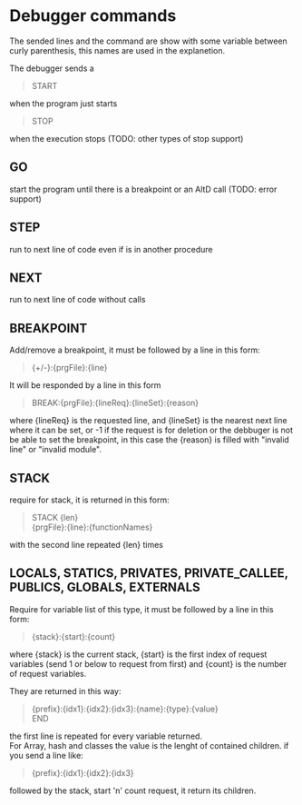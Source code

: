 # Debugger commands
The sended lines and the command are show with some variable between curly parenthesis, this names are used in the explanetion.

The debugger sends a
>START

when the program just starts

>STOP

when the execution stops (TODO: other types of stop support)

## GO
start the program until there is a breakpoint or an AltD call (TODO: error support)

## STEP
run to next line of code even if is in another procedure 

## NEXT
run to next line of code without calls

## BREAKPOINT
Add/remove a breakpoint, it must be followed by a line in this form:

> {+/-}:{prgFile}:{line}

It will be responded by a line in this form

>BREAK:{prgFile}:{lineReq}:{lineSet}:{reason}

where {lineReq} is the requested line, and {lineSet} is the nearest next line where it can be set, or -1 if the request is for deletion or the debbuger is not be able to set the breakpoint, in this case the {reason} is filled with "invalid line" or "invalid module".


## STACK
require for stack, it is returned in this form:
> STACK {len}\
{prgFile}:{line}:{functionNames}

with the second line repeated {len} times

## LOCALS, STATICS, PRIVATES, PRIVATE_CALLEE, PUBLICS, GLOBALS, EXTERNALS
Require for variable list of this type, it must be followed by a line in this form:
> {stack}:{start}:{count}

where {stack} is the current stack, {start} is the first index of request variables (send 1 or below to request from first) and {count} is the number of request variables.

They are returned in this way:
> {prefix}:{idx1}:{idx2}:{idx3}:{name}:{type}:{value} \
> END

the first line is repeated for every variable returned. \
For Array, hash and classes the value is the lenght of contained children.
if you send a line like:

> {prefix}:{idx1}:{idx2}:{idx3}

followed by the stack, start 'n' count request, it return its children.
